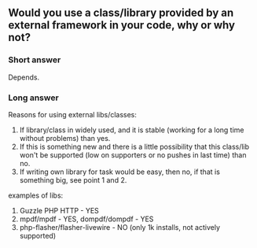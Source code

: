 ## Would you use a class/library provided by an external framework in your code, why or why not?

### Short answer
Depends. 

### Long answer
Reasons for using external libs/classes:
1. If library/class in widely used, and it is stable (working for a long time without problems) than yes.
2. If this is something new and there is a little possibility that this class/lib won't be supported (low on supporters or no pushes in last time) than no.
3. If writing own library for task would be easy, then no, if that is something big, see point 1 and 2.

examples of libs:
1. Guzzle PHP HTTP - YES
2. mpdf/mpdf - YES, dompdf/dompdf - YES
3. php-flasher/flasher-livewire - NO (only 1k installs, not actively supported)
